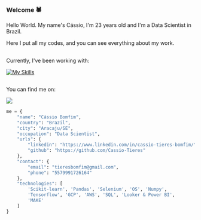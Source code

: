 ### Welcome 🕷️

Hello World. My name's Cássio, I'm 23 years old and I'm a Data Scientist in Brazil.

Here I put all my codes, and you can see everything about my work.

##

Currently, I've been working with:

[![My Skills](https://skillicons.dev/icons?i=aws,mysql,python,docker,linux,tensorflow&perline=11)](https://skillicons.dev)

##
You can find me on:

<a href="https://www.linkedin.com/in/c%C3%A1ssio-tieres-bomfim-99573a179/">
  <img src="https://img.shields.io/badge/LinkedIn-0077B5?style=for-the-badge&logo=linkedin&logoColor=white">
</a>

```python
me = {
    "name": "Cássio Bomfim",
    "country": "Brazil",
    "city": "Aracaju/SE",
    "occupation": "Data Scientist",
    "urls": {
        "linkedin": "https://www.linkedin.com/in/cassio-tieres-bomfim/",
        "github": "https://github.com/Cassio-Tieres"
    },
    "contact": {
        "email": "tieresbomfim@gmail.com",
        "phone": "5579991726164"
    },
    "technologies": [
        'Scikit-learn', 'Pandas', 'Selenium', 'OS', 'Numpy',
        'Tensorflow', 'GCP', 'AWS', 'SQL', 'Looker & Power BI',
        'MAKE'
    ]
}

